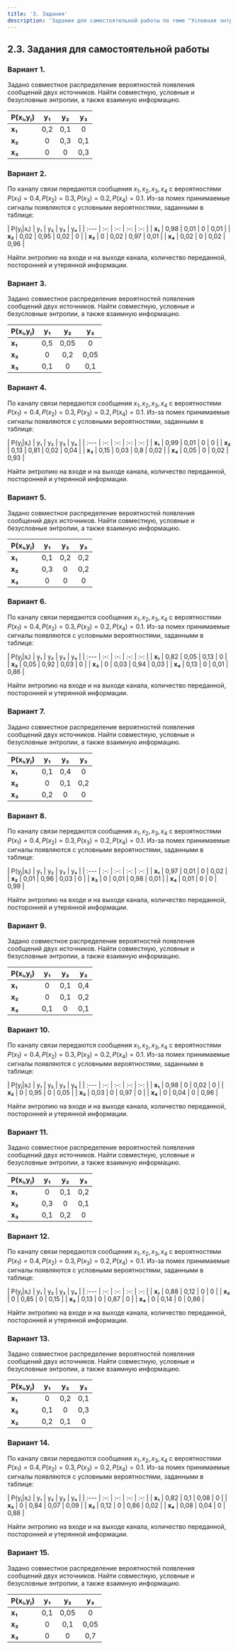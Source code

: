 ```yaml
---
title: '3. Задания'
description: 'Задания для самостоятельной работы по теме "Условная энтропия и взаимная информация".'
---
```


## 2.3. Задания для самостоятельной работы

### Вариант 1.

Задано совместное распределение вероятностей появления сообщений двух источников. Найти совместную, условные и безусловные энтропии, а также взаимную информацию.

| P(xᵢ,yⱼ) | y₁ | y₂ | y₃ |
| :--- | :-: | :-: | :-: |
| **x₁** | 0,2 | 0,1 | 0 |
| **x₂** | 0 | 0,3 | 0,1 |
| **x₃** | 0 | 0 | 0,3 |

### Вариант 2.

По каналу связи передаются сообщения $x_1, x_2, x_3, x_4$ с вероятностями $P(x_1)=0.4, P(x_2)=0.3, P(x_3)=0.2, P(x_4)=0.1$. Из-за помех принимаемые сигналы появляются с условными вероятностями, заданными в таблице:

| P(yⱼ|xᵢ) | y₁ | y₂ | y₃ | y₄ |
| :--- | :-: | :-: | :-: | :-: |
| **x₁** | 0,98 | 0,01 | 0 | 0,01 |
| **x₂** | 0,02 | 0,95 | 0,02 | 0 |
| **x₃** | 0 | 0,02 | 0,97 | 0,01 |
| **x₄** | 0,02 | 0 | 0,02 | 0,96 |

Найти энтропию на входе и на выходе канала, количество переданной, посторонней и утерянной информации.

### Вариант 3.

Задано совместное распределение вероятностей появления сообщений двух источников. Найти совместную, условные и безусловные энтропии, а также взаимную информацию.

| P(xᵢ,yⱼ) | y₁ | y₂ | y₃ |
| :--- | :-: | :-: | :-: |
| **x₁** | 0,5 | 0,05 | 0 |
| **x₂** | 0 | 0,2 | 0,05 |
| **x₃** | 0,1 | 0 | 0,1 |

### Вариант 4.

По каналу связи передаются сообщения $x_1, x_2, x_3, x_4$ с вероятностями $P(x_1)=0.4, P(x_2)=0.3, P(x_3)=0.2, P(x_4)=0.1$. Из-за помех принимаемые сигналы появляются с условными вероятностями, заданными в таблице:

| P(yⱼ|xᵢ) | y₁ | y₂ | y₃ | y₄ |
| :--- | :-: | :-: | :-: | :-: |
| **x₁** | 0,99 | 0,01 | 0 | 0 |
| **x₂** | 0,13 | 0,81 | 0,02 | 0,04 |
| **x₃** | 0,15 | 0,03 | 0,8 | 0,02 |
| **x₄** | 0,05 | 0 | 0,02 | 0,93 |

Найти энтропию на входе и на выходе канала, количество переданной, посторонней и утерянной информации.

### Вариант 5.

Задано совместное распределение вероятностей появления сообщений двух источников. Найти совместную, условные и безусловные энтропии, а также взаимную информацию.

| P(xᵢ,yⱼ) | y₁ | y₂ | y₃ |
| :--- | :-: | :-: | :-: |
| **x₁** | 0,1 | 0,2 | 0,2 |
| **x₂** | 0,3 | 0 | 0,2 |
| **x₃** | 0 | 0 | 0 |

### Вариант 6.

По каналу связи передаются сообщения $x_1, x_2, x_3, x_4$ с вероятностями $P(x_1)=0.4, P(x_2)=0.3, P(x_3)=0.2, P(x_4)=0.1$. Из-за помех принимаемые сигналы появляются с условными вероятностями, заданными в таблице:

| P(yⱼ|xᵢ) | y₁ | y₂ | y₃ | y₄ |
| :--- | :-: | :-: | :-: | :-: |
| **x₁** | 0,82 | 0,05 | 0,13 | 0 |
| **x₂** | 0,05 | 0,92 | 0,03 | 0 |
| **x₃** | 0 | 0,03 | 0,94 | 0,03 |
| **x₄** | 0,13 | 0 | 0,01 | 0,86 |

Найти энтропию на входе и на выходе канала, количество переданной, посторонней и утерянной информации.

### Вариант 7.

Задано совместное распределение вероятностей появления сообщений двух источников. Найти совместную, условные и безусловные энтропии, а также взаимную информацию.

| P(xᵢ,yⱼ) | y₁ | y₂ | y₃ |
| :--- | :-: | :-: | :-: |
| **x₁** | 0,1 | 0,4 | 0 |
| **x₂** | 0 | 0,1 | 0,2 |
| **x₃** | 0,2 | 0 | 0 |

### Вариант 8.

По каналу связи передаются сообщения $x_1, x_2, x_3, x_4$ с вероятностями $P(x_1)=0.4, P(x_2)=0.3, P(x_3)=0.2, P(x_4)=0.1$. Из-за помех принимаемые сигналы появляются с условными вероятностями, заданными в таблице:

| P(yⱼ|xᵢ) | y₁ | y₂ | y₃ | y₄ |
| :--- | :-: | :-: | :-: | :-: |
| **x₁** | 0,97 | 0,01 | 0 | 0,02 |
| **x₂** | 0,01 | 0,96 | 0,03 | 0 |
| **x₃** | 0 | 0,01 | 0,98 | 0,01 |
| **x₄** | 0,01 | 0 | 0 | 0,99 |

Найти энтропию на входе и на выходе канала, количество переданной, посторонней и утерянной информации.

### Вариант 9.

Задано совместное распределение вероятностей появления сообщений двух источников. Найти совместную, условные и безусловные энтропии, а также взаимную информацию.

| P(xᵢ,yⱼ) | y₁ | y₂ | y₃ |
| :--- | :-: | :-: | :-: |
| **x₁** | 0 | 0,1 | 0,4 |
| **x₂** | 0 | 0,1 | 0,2 |
| **x₃** | 0,1 | 0 | 0,1 |

### Вариант 10.

По каналу связи передаются сообщения $x_1, x_2, x_3, x_4$ с вероятностями $P(x_1)=0.4, P(x_2)=0.3, P(x_3)=0.2, P(x_4)=0.1$. Из-за помех принимаемые сигналы появляются с условными вероятностями, заданными в таблице:

| P(yⱼ|xᵢ) | y₁ | y₂ | y₃ | y₄ |
| :--- | :-: | :-: | :-: | :-: |
| **x₁** | 0,98 | 0 | 0,02 | 0 |
| **x₂** | 0 | 0,95 | 0 | 0,05 |
| **x₃** | 0,03 | 0 | 0,97 | 0 |
| **x₄** | 0 | 0,04 | 0 | 0,96 |

Найти энтропию на входе и на выходе канала, количество переданной, посторонней и утерянной информации.

### Вариант 11.

Задано совместное распределение вероятностей появления сообщений двух источников. Найти совместную, условные и безусловные энтропии, а также взаимную информацию.

| P(xᵢ,yⱼ) | y₁ | y₂ | y₃ |
| :--- | :-: | :-: | :-: |
| **x₁** | 0 | 0,1 | 0,2 |
| **x₂** | 0,3 | 0 | 0,1 |
| **x₃** | 0,1 | 0,2 | 0 |

### Вариант 12.

По каналу связи передаются сообщения $x_1, x_2, x_3, x_4$ с вероятностями $P(x_1)=0.4, P(x_2)=0.3, P(x_3)=0.2, P(x_4)=0.1$. Из-за помех принимаемые сигналы появляются с условными вероятностями, заданными в таблице:

| P(yⱼ|xᵢ) | y₁ | y₂ | y₃ | y₄ |
| :--- | :-: | :-: | :-: | :-: |
| **x₁** | 0,88 | 0,12 | 0 | 0 |
| **x₂** | 0 | 0,85 | 0 | 0,15 |
| **x₃** | 0,13 | 0 | 0,87 | 0 |
| **x₄** | 0 | 0,14 | 0 | 0,86 |

Найти энтропию на входе и на выходе канала, количество переданной, посторонней и утерянной информации.

### Вариант 13.

Задано совместное распределение вероятностей появления сообщений двух источников. Найти совместную, условные и безусловные энтропии, а также взаимную информацию.

| P(xᵢ,yⱼ) | y₁ | y₂ | y₃ |
| :--- | :-: | :-: | :-: |
| **x₁** | 0 | 0,2 | 0,1 |
| **x₂** | 0,1 | 0 | 0,3 |
| **x₃** | 0,2 | 0,1 | 0 |

### Вариант 14.

По каналу связи передаются сообщения $x_1, x_2, x_3, x_4$ с вероятностями $P(x_1)=0.4, P(x_2)=0.3, P(x_3)=0.2, P(x_4)=0.1$. Из-за помех принимаемые сигналы появляются с условными вероятностями, заданными в таблице:

| P(yⱼ|xᵢ) | y₁ | y₂ | y₃ | y₄ |
| :--- | :-: | :-: | :-: | :-: |
| **x₁** | 0,82 | 0,1 | 0,08 | 0 |
| **x₂** | 0 | 0,84 | 0,07 | 0,09 |
| **x₃** | 0,12 | 0 | 0,86 | 0,02 |
| **x₄** | 0,08 | 0,04 | 0 | 0,88 |

Найти энтропию на входе и на выходе канала, количество переданной, посторонней и утерянной информации.

### Вариант 15.

Задано совместное распределение вероятностей появления сообщений двух источников. Найти совместную, условные и безусловные энтропии, а также взаимную информацию.

| P(xᵢ,yⱼ) | y₁ | y₂ | y₃ |
| :--- | :-: | :-: | :-: |
| **x₁** | 0,1 | 0,05 | 0 |
| **x₂** | 0 | 0,1 | 0,05 |
| **x₃** | 0 | 0 | 0,7 |